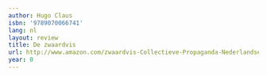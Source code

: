 ```yaml
---
author: Hugo Claus
isbn: '9789070066741'
lang: nl
layout: review
title: De zwaardvis
url: http://www.amazon.com/zwaardvis-Collectieve-Propaganda-Nederlandse-gelegenheid/dp/9070066742?SubscriptionId=0VMG0VFGBMRWVRA58R02&tag=ldvd-20&linkCode=xm2&camp=2025&creative=165953&creativeASIN=9070066742
year: 0
---
```


